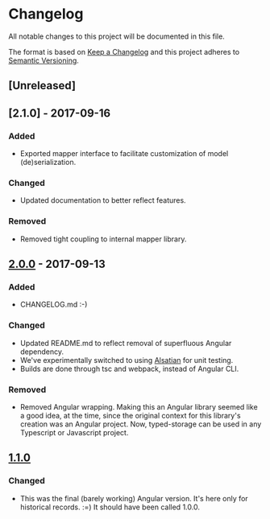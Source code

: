 # Changelog
All notable changes to this project will be documented in this file.

The format is based on [Keep a Changelog](http://keepachangelog.com/en/1.0.0/)
and this project adheres to [Semantic Versioning](http://semver.org/spec/v2.0.0.html).

## [Unreleased]

## [2.1.0] - 2017-09-16
### Added
- Exported mapper interface to facilitate customization of model (de)serialization.

### Changed
- Updated documentation to better reflect features.

### Removed
- Removed tight coupling to internal mapper library.

## [2.0.0] - 2017-09-13
### Added
- CHANGELOG.md :-)

### Changed
- Updated README.md to reflect removal of superfluous Angular dependency.
- We've experimentally switched to using [Alsatian] for unit testing.
- Builds are done through tsc and webpack, instead of Angular CLI.

### Removed
- Removed Angular wrapping. Making this an Angular library seemed like a good idea,
  at the time, since the original context for this library's creation was an Angular
  project. Now, typed-storage can be used in any Typescript or Javascript project.

## [1.1.0]
### Changed
- This was the final (barely working) Angular version. It's here only for
  historical records. :=) It should have been called 1.0.0.

[Alsatian]: https://github.com/alsatian-test/alsatian
[2.0.0]: https://github.com/cdibbs/typed-storage/compare/1.1.1...2.0.0
[1.1.0]: https://github.com/cdibbs/typed-storage/compare/1.0.3...1.1.0